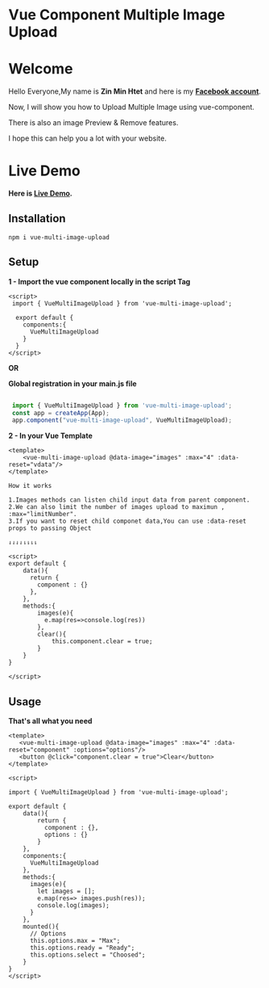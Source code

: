# Vue Component Multiple Image Upload

# Welcome

Hello Everyone,My name is **Zin Min Htet** and here is my [**Facebook account**](https://www.facebook.com/mm.zakerxa).

Now, I will show you how to Upload Multiple Image using vue-component.

There is also an image Preview & Remove features.

I hope this can help you a lot with your website.


# Live Demo

**Here is [Live Demo](https://vue-multi-image-upload.vercel.app).**


## Installation

```NPM
npm i vue-multi-image-upload
```

## Setup

**1 - Import the vue component locally in the script Tag**

```Vue
<script>
 import { VueMultiImageUpload } from 'vue-multi-image-upload';

  export default {
    components:{
      VueMultiImageUpload
    }
  }
</script>
```

**OR**

**Global registration in your main.js file**

```Javascript

 import { VueMultiImageUpload } from 'vue-multi-image-upload';
 const app = createApp(App);
 app.component("vue-multi-image-upload", VueMultiImageUpload);

```

**2 - In your Vue Template**

```Vue
<template>
    <vue-multi-image-upload @data-image="images" :max="4" :data-reset="vdata"/>
</template>
```

``How it works``

```text
1.Images methods can listen child input data from parent component.
2.We can also limit the number of images upload to maximun , :max="limitNumber".
3.If you want to reset child componet data,You can use :data-reset props to passing Object
```

`⇃⇃⇃⇃⇂⇂⇂⇂`

```Vue
<script>
export default {
    data(){
      return {
        component : {}
      },
    },
    methods:{
        images(e){
          e.map(res=>console.log(res))
        },
        clear(){
            this.component.clear = true;
        }
    }
}

</script>
```

## Usage

**That's all what you need**

```Vue
<template>
   <vue-multi-image-upload @data-image="images" :max="4" :data-reset="component" :options="options"/>
   <button @click="component.clear = true">Clear</button>
</template>
```

```Vue
<script>

import { VueMultiImageUpload } from 'vue-multi-image-upload';

export default {
    data(){
        return {
          component : {},
          options : {}
        }
    },
    components:{
      VueMultiImageUpload
    },
    methods:{
      images(e){
        let images = [];
        e.map(res=> images.push(res));
        console.log(images);
      }
    },
    mounted(){
      // Options
      this.options.max = "Max";
      this.options.ready = "Ready";
      this.options.select = "Choosed";
    }
}
</script>

```
